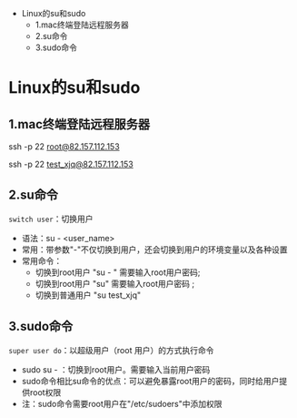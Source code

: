 

* Linux的su和sudo
    * 1.mac终端登陆远程服务器
    * 2.su命令
    * 3.sudo命令

# Linux的su和sudo

## 1.mac终端登陆远程服务器

ssh -p 22 root@82.157.112.153                         

ssh -p 22 test_xjq@82.157.112.153


## 2.su命令

 `switch user`：切换用户

- 语法：su - <user_name>
- 常用：带参数"-"不仅切换到用户，还会切换到用户的环境变量以及各种设置
- 常用命令：
  - 切换到root用户 "su - "  需要输入root用户密码;  
  - 切换到root用户 "su"     需要输入root用户密码 ;
  -  切换到普通用户 "su test_xjq"



## 3.sudo命令

`super user do`：以超级用户（root 用户）的方式执行命令

- sudo su -  ：切换到root用户。需要输入当前用户密码
- sudo命令相比su命令的优点：可以避免暴露root用户的密码，同时给用户提供root权限
- 注：sudo命令需要root用户在"/etc/sudoers"中添加权限























